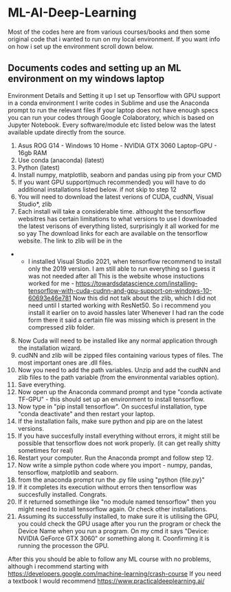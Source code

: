 # ML-AI-Deep-Learning
Most of the codes here are from various courses/books and then some original code that i wanted to run on my local environment. 
If you want info on how i set up the environment scroll down below.

Documents codes and setting up an ML environment on my windows laptop
----------------------------------------------------------------------
Environment Details and Setting it up
I set up Tensorflow with GPU support in a conda environment 
I write codes in Sublime and use the Anaconda prompt to run the relevant files
If your laptop does not have enough specs you can run your codes through Google Colaboratory, which is based on Jupyter Notebook.
Every software/module etc listed below was the latest available update directly from the source.
1. Asus ROG G14 - Windows 10 Home - NVIDIA GTX 3060 Laptop-GPU - 16gb RAM
2. Use conda (anaconda) (latest)
3. Python (latest)
4. Install numpy, matplotlib, seaborn and pandas using pip from your CMD 
5. If you want GPU support(much recommended) you will have to do additional installations listed below. if not skip to step 12
6. You will need to download the latest verions of CUDA, cudNN, Visual Studio*, zlib 
7. Each install will take a considerable time. althought the tensorflow websitres has certain limitations to what versions to use
I downloaded the latest verisons of everything listed, surprisingly it all worked for me so yay
The download links for each are available on the tensorflow website. The link to zlib will be in the 
* - I installed Visual Studio 2021, when tensorflow recommend to install only the 2019 version. I am still able to run everything so I guess it was not needed after all
This is the website whose instuctions worked for me - https://towardsdatascience.com/installing-tensorflow-with-cuda-cudnn-and-gpu-support-on-windows-10-60693e46e781
Now this did not talk about the zlib, which I did not need until I started working with ResNet50. So i recommend you install it earlier on to avoid hassles later
Whenever I had ran the code form there it said a certain file was missing which is present in the compressed zlib folder.
8. Now Cuda will need to be installed like any normal application through the installation wizard.
9. cudNN and zlib will be zipped files containing various types of files. The most important ones are .dll files. 
10. Now you need to add the path variables. Unzip and add the cudNN and zlib files to the path variable (from the environmental variables option).
11. Save everything.
12. Now open up the Anaconda command prompt and type "conda activate TF-GPU" - this should set up an environment to install tensorflow.
13. Now type in "pip install tensorflow". On succesful installation, type "conda deactivate" and then restart your laptop. 
14. If the installation fails, make sure python and pip are on the latest versions. 
15. If you have succesfully install everything without errors, it might still be possible that tensorflow does not work properly. (it can get really shitty sometimes for real)
16. Restart your computer. Run the Anaconda prompt and follow step 12.
17. Now write a simple python code where you import - numpy, pandas, tensorflow, matplotlib and seaborn.
18. from the anaconda prompt run the .py file using "python {file.py}" 
19. If it completes its execution without errors then tensorflow was succesfully installed. Congrats.
20. If it returned somethinge like "no module named tensorflow" then you might need to install tensorflow again. Or check other installations.
21. Assuming its successfully installed, to make sure it is utilising the GPU, you could check the GPU usage after you run the program or
check the Device Name when you run a program. On my cmd it says "Device: NVIDIA GeForce GTX 3060" or something along it. Coonfirming it is running the processon the GPU.

After this you should be able to follow any ML course with no problems, although i recommend starting with https://developers.google.com/machine-learning/crash-course
If you need a textbook I would recommend https://www.practicaldeeplearning.ai/
